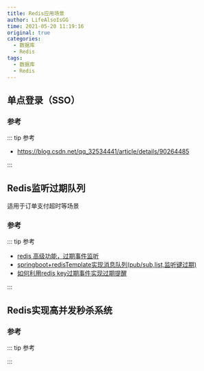 ```yaml
---
title: Redis应用场景
author: LifeAlsoIsGG
time: 2021-05-20 11:19:16
original: true
categories: 
  - 数据库
  - Redis
tags: 
  - 数据库
  - Redis
---
```




## 单点登录（SSO）



### 参考

::: tip 参考

- https://blog.csdn.net/qq_32534441/article/details/90264485

:::





## Redis监听过期队列

适用于订单支付超时等场景



### 参考

::: tip 参考

- [redis 高级功能，过期事件监听](https://www.cnblogs.com/fkxuexi/p/10674038.html)
- [springboot+redisTemplate实现消息队列(pub/sub,list,监听键过期)](https://blog.csdn.net/weixin_37703281/article/details/93358734)
- [如何利用redis key过期事件实现过期提醒](https://www.cnblogs.com/yuluoxingkong/p/10475355.html)

:::





## Redis实现高并发秒杀系统



### 参考

::: tip 参考



:::